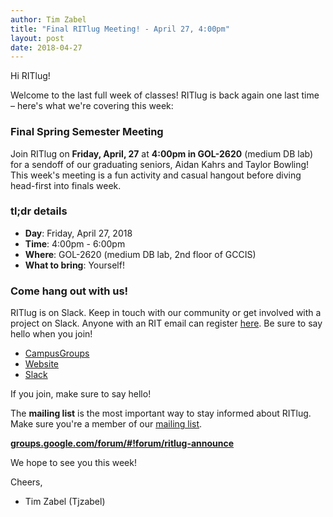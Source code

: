 ```yaml
---
author: Tim Zabel
title: "Final RITlug Meeting! - April 27, 4:00pm"
layout: post
date: 2018-04-27
---
```


Hi RITlug!

Welcome to the last full week of classes! RITlug is back again one last time – 
here's what we're covering this week:


### Final Spring Semester Meeting

Join RITlug on **Friday, April, 27** at **4:00pm in GOL-2620** (medium DB lab)
for a sendoff of our graduating seniors, Aidan Kahrs and Taylor Bowling! This
week's meeting is a fun activity and casual hangout before diving head-first 
into finals week. 

### tl;dr details

* **Day**: Friday, April 27, 2018
* **Time**: 4:00pm - 6:00pm
* **Where**: GOL-2620 (medium DB lab, 2nd floor of GCCIS)
* **What to bring**: Yourself!


### Come hang out with us!

RITlug is on Slack. Keep in touch with our community or get involved with a
project on Slack. Anyone with an RIT email can register
[here](https://rit-lug.slack.com/signup "Join the RITlug Slack"). Be sure to say
hello when you join!

* [CampusGroups](https://campusgroups.rit.edu/student_community?club_id=16071 "
RITlug on CampusGroups")
* [Website](http://ritlug.com "RIT Linux Users Group website")
* [Slack](https://rit-lug.slack.com/signup "Join the RITlug Slack")

If you join, make sure to say hello!

The **mailing list** is the most important way to stay informed about RITlug.
Make sure you're a member of our [mailing
list](https://groups.google.com/forum/#!forum/ritlug-announce "RITlug mailing
list - Google Groups").

**[groups.google.com/forum/#!forum/ritlug-announce](https://groups.google.com/forum/#!forum/ritlug-announce "RITlug mailing list - Google Groups")**

We hope to see you this week!

Cheers,
- Tim Zabel (Tjzabel)

